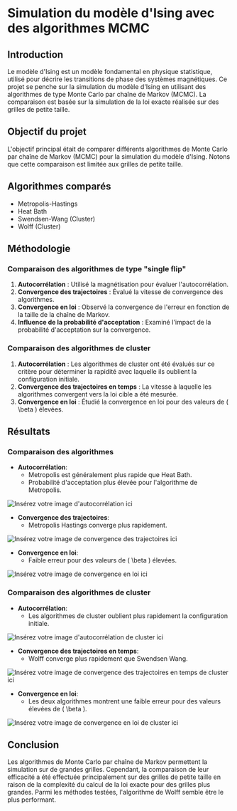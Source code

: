 # Simulation du modèle d'Ising avec des algorithmes MCMC

## Introduction

Le modèle d'Ising est un modèle fondamental en physique statistique, utilisé pour décrire les transitions de phase des systèmes magnétiques. Ce projet se penche sur la simulation du modèle d'Ising en utilisant des algorithmes de type Monte Carlo par chaîne de Markov (MCMC). La comparaison est basée sur la simulation de la loi exacte réalisée sur des grilles de petite taille.

## Objectif du projet

L'objectif principal était de comparer différents algorithmes de Monte Carlo par chaîne de Markov (MCMC) pour la simulation du modèle d'Ising. Notons que cette comparaison est limitée aux grilles de petite taille.

## Algorithmes comparés

- Metropolis-Hastings
- Heat Bath
- Swendsen-Wang (Cluster)
- Wolff (Cluster)

## Méthodologie

### Comparaison des algorithmes de type "single flip"

1. **Autocorrélation** : Utilisé la magnétisation pour évaluer l'autocorrélation.
2. **Convergence des trajectoires** : Évalué la vitesse de convergence des algorithmes.
3. **Convergence en loi** : Observé la convergence de l'erreur en fonction de la taille de la chaîne de Markov.
4. **Influence de la probabilité d'acceptation** : Examiné l'impact de la probabilité d'acceptation sur la convergence.

### Comparaison des algorithmes de cluster

1. **Autocorrélation** : Les algorithmes de cluster ont été évalués sur ce critère pour déterminer la rapidité avec laquelle ils oublient la configuration initiale.
2. **Convergence des trajectoires en temps** : La vitesse à laquelle les algorithmes convergent vers la loi cible a été mesurée.
3. **Convergence en loi** : Étudié la convergence en loi pour des valeurs de \( \beta \) élevées.

## Résultats

### Comparaison des algorithmes

- **Autocorrélation**:
  - Metropolis est généralement plus rapide que Heat Bath.
  - Probabilité d'acceptation plus élevée pour l'algorithme de Metropolis.

![Insérez votre image d'autocorrélation ici](lien_vers_votre_image_autocorrélation)

- **Convergence des trajectoires**:
  - Metropolis Hastings converge plus rapidement.

![Insérez votre image de convergence des trajectoires ici](lien_vers_votre_image_convergence_trajectoires)

- **Convergence en loi**:
  - Faible erreur pour des valeurs de \( \beta \) élevées.

![Insérez votre image de convergence en loi ici](lien_vers_votre_image_convergence_en_loi)

### Comparaison des algorithmes de cluster

- **Autocorrélation**:
  - Les algorithmes de cluster oublient plus rapidement la configuration initiale.

![Insérez votre image d'autocorrélation de cluster ici](lien_vers_votre_image_autocorrélation_cluster)

- **Convergence des trajectoires en temps**:
  - Wolff converge plus rapidement que Swendsen Wang.

![Insérez votre image de convergence des trajectoires en temps de cluster ici](lien_vers_votre_image_convergence_trajectoires_temps_cluster)

- **Convergence en loi**:
  - Les deux algorithmes montrent une faible erreur pour des valeurs élevées de \( \beta \).

![Insérez votre image de convergence en loi de cluster ici](lien_vers_votre_image_convergence_en_loi_cluster)

## Conclusion

Les algorithmes de Monte Carlo par chaîne de Markov permettent la simulation sur de grandes grilles. Cependant, la comparaison de leur efficacité a été effectuée principalement sur des grilles de petite taille en raison de la complexité du calcul de la loi exacte pour des grilles plus grandes. Parmi les méthodes testées, l'algorithme de Wolff semble être le plus performant.
